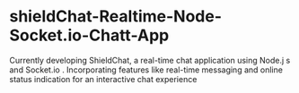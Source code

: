 # shieldChat-Realtime-Node-Socket.io-Chatt-App
Currently developing ShieldChat, a real-time chat application using Node.j s and Socket.io . Incorporating features like real-time messaging and online status indication for an interactive chat experience
